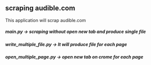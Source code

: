 ## scraping audible.com
This application will scrap audible.com

##### main.py -> scraping without open new tab and produce single file
##### write_multiple_file.py -> It will produce file for each page
##### open_multiple_page.py -> open new tab on crome for each page